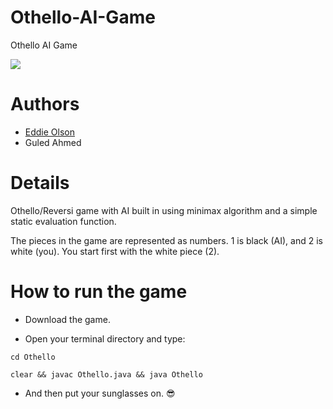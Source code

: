 # Othello-AI-Game
Othello AI Game

![](http://i.imgur.com/LIpTdHg.png)


# Authors 
* [Eddie Olson](https://github.com/laserutouettal)
* Guled Ahmed 

# Details 
Othello/Reversi game with AI built in using minimax algorithm and a simple static evaluation function.

The pieces in the game are represented as numbers. 1 is black (AI), and 2 is white (you). You start first with the white piece (2).


# How to run the game

* Download the game. 

* Open your terminal directory and type:

`cd Othello`

 `clear && javac Othello.java && java Othello`
 
 * And then put your sunglasses on. 😎
